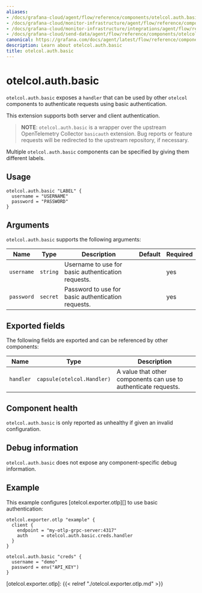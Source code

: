 ```yaml
---
aliases:
- /docs/grafana-cloud/agent/flow/reference/components/otelcol.auth.basic/
- /docs/grafana-cloud/monitor-infrastructure/agent/flow/reference/components/otelcol.auth.basic/
- /docs/grafana-cloud/monitor-infrastructure/integrations/agent/flow/reference/components/otelcol.auth.basic/
- /docs/grafana-cloud/send-data/agent/flow/reference/components/otelcol.auth.basic/
canonical: https://grafana.com/docs/agent/latest/flow/reference/components/otelcol.auth.basic/
description: Learn about otelcol.auth.basic
title: otelcol.auth.basic
---
```


# otelcol.auth.basic

`otelcol.auth.basic` exposes a `handler` that can be used by other `otelcol`
components to authenticate requests using basic authentication.

This extension supports both server and client authentication.

> **NOTE**: `otelcol.auth.basic` is a wrapper over the upstream OpenTelemetry
> Collector `basicauth` extension. Bug reports or feature requests will be
> redirected to the upstream repository, if necessary.

Multiple `otelcol.auth.basic` components can be specified by giving them
different labels.

## Usage

```river
otelcol.auth.basic "LABEL" {
  username = "USERNAME"
  password = "PASSWORD"
}
```

## Arguments

`otelcol.auth.basic` supports the following arguments:

Name | Type | Description | Default | Required
---- | ---- | ----------- | ------- | --------
`username` | `string` | Username to use for basic authentication requests. | | yes
`password` | `secret` | Password to use for basic authentication requests. | | yes

## Exported fields

The following fields are exported and can be referenced by other components:

Name | Type | Description
---- | ---- | -----------
`handler` | `capsule(otelcol.Handler)` | A value that other components can use to authenticate requests.

## Component health

`otelcol.auth.basic` is only reported as unhealthy if given an invalid
configuration.

## Debug information

`otelcol.auth.basic` does not expose any component-specific debug information.

## Example

This example configures [otelcol.exporter.otlp][] to use basic authentication:

```river
otelcol.exporter.otlp "example" {
  client {
    endpoint = "my-otlp-grpc-server:4317"
    auth     = otelcol.auth.basic.creds.handler
  }
}

otelcol.auth.basic "creds" {
  username = "demo"
  password = env("API_KEY")
}
```

[otelcol.exporter.otlp]: {{< relref "./otelcol.exporter.otlp.md" >}}
